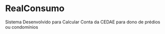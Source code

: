 # RealConsumo
Sistema Desenvolvido para Calcular Conta da CEDAE para dono de prédios ou condomínios

